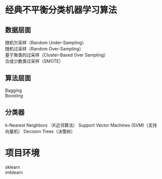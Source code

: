 # 经典不平衡分类机器学习算法
## 数据层面
随机欠采样（Random Under-Sampling）   
随机过采样（Random Over-Sampling）   
基于聚类的过采样（Cluster-Based Over Sampling）   
合成少数类过采样（SMOTE）   

## 算法层面
Bagging   
Boosting


## 分类器
k-Nearest Neighbors （K近邻算法）
Support Vector Machines (SVM)（支持向量机）
Decision Trees（决策树）

# 项目环境
sklearn   
imblearn   